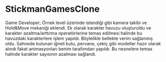 # StickmanGamesClone
Game Developer;
Örnek level üzerinde istendiği gibi kamera takibi ve Hold&Move mekaniği eklendi. Ek olarak karakter havuzu oluşturuldu ve karakter azaltma/arttırma operatörlerine
temas edilmesi halinde bu havuzdaki karakterlere işlem yapıldı. Böylelikle bellekte verim sağlanmış oldu. Sahnede bulunan iğneli kutu, pervane, çekiç gibi modeller hazır 
olarak alındı fakat animasyonları benim tarafımdan yapıldı. Bu nesnelere temas halinde karakter sayısının azalması sağlandı.
